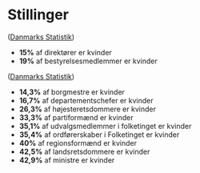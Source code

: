 # Stillinger

([Danmarks Statistik](https://www.statistikbanken.dk/LIGEDI6))

* **15%** af direktører er kvinder
* **19%** af bestyrelsesmedlemmer er kvinder

([Danmarks Statistik](https://www.statistikbanken.dk/LIGEDI5))

* **14,3%** af borgmestre er kvinder&#x20;
* **16,7%** af departementschefer er kvinder&#x20;
* **26,3%** af højesteretsdommere er kvinder
* **33,3%** af partiformænd er kvinder
* **35,1%** af udvalgsmedlemmer i folketinget er kvinder
* **35,4%** af ordførerskaber i Folketinget er kvinder
* **40%** af regionsformænd er kvinder
* **42,5%** af landsretsdommere er kvinder
* **42,9%** af ministre er kvinder
